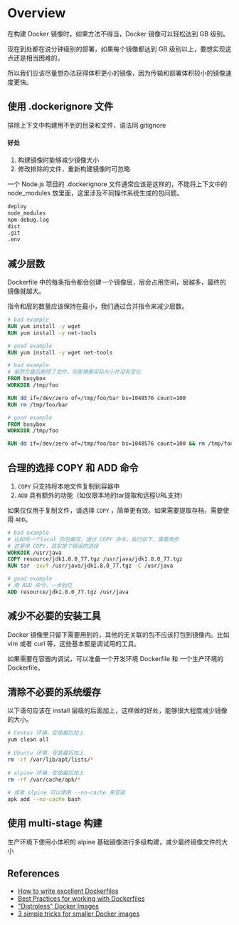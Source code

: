 # Overview

在构建 Docker 镜像时，如果方法不得当，Docker 镜像可以轻松达到 GB 级别。 

现在到处都在说分钟级别的部署，如果每个镜像都达到 GB 级别以上，要想实现这点还是相当困难的。

所以我们应该尽量想办法获得体积更小的镜像，因为传输和部署体积较小的镜像速度更快。

## 使用 .dockerignore 文件

排除上下文中构建用不到的目录和文件，语法同.gitignore

#### 好处

1. 构建镜像时能够减少镜像大小
2. 修改排除的文件，重新构建镜像时可忽略

一个 Node.js 项目的 .dockerignore 文件通常应该是这样的，不能将上下文中的 node_modules 放里面，这里涉及不同操作系统生成的包问题。

```bash
deploy
node_modules
npm-debug.log
dist
.git
.env
```

## 减少层数
Dockerfile 中的每条指令都会创建一个镜像层，层会占用空间，层越多，最终的镜像就越大。

指令和层的数量应该保持在最小，我们通过合并指令来减少层数。

```dockerfile
# bad example
RUN yum install -y wget
RUN yum install -y net-tools

# good example
RUN yum install -y wget net-tools
```
```dockerfile
# bad example
# 虽然在最后删除了文件，但是镜像实际大小并没有变化
FROM busybox
WORKDIR /tmp/foo

RUN dd if=/dev/zero of=/tmp/foo/bar bs=1048576 count=100
RUN rm /tmp/foo/bar

# good example
FROM busybox
WORKDIR /tmp/foo

RUN dd if=/dev/zero of=/tmp/foo/bar bs=1048576 count=100 && rm /tmp/foo/bar
```

## 合理的选择 COPY 和 ADD 命令

1. `COPY` 只支持将本地文件复制到容器中
2. `ADD` 具有额外的功能（如仅限本地的tar提取和远程URL支持)

如果仅仅用于复制文件，请选择 `COPY` ，简单更有效。如果需要提取存档，需要使用 `ADD`。
```dockerfile
# bad example
# 比如将一个local 的包解压，通过 COPY 命令，执行如下，需要两步
# 这里用 COPY，其实是个错误的选择
WORKDIR /usr/java
COPY resource/jdk1.8.0_77.tgz /usr/java/jdk1.8.0_77.tgz
RUN tar -zxvf /usr/java/jdk1.8.0_77.tgz -C /usr/java

# good example
# 用 ADD 命令，一步到位
ADD resource/jdk1.8.0_77.tgz /usr/java
```

## 减少不必要的安装工具

Docker 镜像里只留下需要用到的，其他的无关联的包不应该打包到镜像内。比如 vim 或者 curl 等，这些基本都是调试用的工具。

如果需要在容器内调试，可以准备一个开发环境 Dockerfile 和 一个生产环境的 Dockerfile。 

## 清除不必要的系统缓存

以下语句应该在 install 层级的后面加上，这样做的好处，能够很大程度减少镜像的大小。

```bash
# Centos 环境，安装最后加上
yum clean all
 
# Ubuntu 环境，安装最后加上
rm -rf /var/lib/apt/lists/*
 
# alpine 环境，安装最后加上
rm -rf /var/cache/apk/*
 
# 或者 alpine 可以使用 --no-cache 来安装
apk add --no-cache bash
```

## 使用 multi-stage 构建

生产环境下使用小体积的 alpine 基础镜像进行多级构建，减少最终镜像文件的大小

## References

- [How to write excellent Dockerfiles](https://rock-it.pl/how-to-write-excellent-dockerfiles/)
- [Best Practices for working with Dockerfiles](https://medium.com/@nagarwal/best-practices-for-working-with-dockerfiles-fb2d22b78186)
- ["Distroless" Docker Images](https://github.com/GoogleContainerTools/distroless)
- [3 simple tricks for smaller Docker images](https://itnext.io/3-simple-tricks-for-smaller-docker-images-f0d2bda17d1e)


